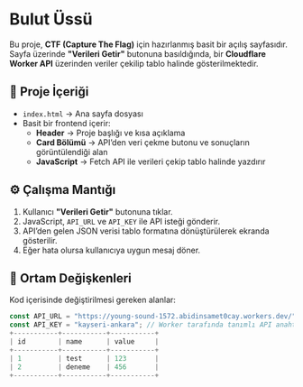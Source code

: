 # Bulut Üssü

Bu proje, **CTF (Capture The Flag)** için hazırlanmış basit bir açılış sayfasıdır.  
Sayfa üzerinde **"Verileri Getir"** butonuna basıldığında, bir **Cloudflare Worker API** üzerinden veriler çekilip tablo halinde gösterilmektedir.

## 📂 Proje İçeriği

- `index.html` → Ana sayfa dosyası  
- Basit bir frontend içerir:  
  - **Header** → Proje başlığı ve kısa açıklama  
  - **Card Bölümü** → API’den veri çekme butonu ve sonuçların görüntülendiği alan  
  - **JavaScript** → Fetch API ile verileri çekip tablo halinde yazdırır  

## ⚙️ Çalışma Mantığı

1. Kullanıcı **"Verileri Getir"** butonuna tıklar.  
2. JavaScript, `API_URL` ve `API_KEY` ile API isteği gönderir.  
3. API’den gelen JSON verisi tablo formatına dönüştürülerek ekranda gösterilir.  
4. Eğer hata olursa kullanıcıya uygun mesaj döner.  

## 🔑 Ortam Değişkenleri

Kod içerisinde değiştirilmesi gereken alanlar:

```js
const API_URL = "https://young-sound-1572.abidinsamet0cay.workers.dev/"; // Cloudflare Worker URL
const API_KEY = "kayseri-ankara"; // Worker tarafında tanımlı API anahtarı
+-----------+-----------+-----------+
| id        | name      | value     |
+-----------+-----------+-----------+
| 1         | test      | 123       |
| 2         | deneme    | 456       |
+-----------+-----------+-----------+
